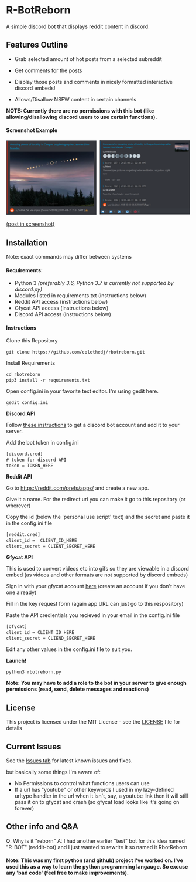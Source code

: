 # R-BotReborn
A simple discord bot that displays reddit content in discord.

## Features Outline
* Grab selected amount of hot posts from a selected subreddit
* Get comments for the posts
* Display those posts and comments in nicely formatted interactive discord embeds!

* Allows/Disallow NSFW content in certain channels

**NOTE: Currently there are no permissions with this bot (like allowing/disallowing discord users to use certain functions).**
#### Screenshot Example

![Post + Comments](screenshots/example.png "Post + Comments Example")

[(post in screenshot)](https://reddit.com/r/pics/comments/6v6dqp/amazing_photo_of_totality_in_oregon_by/)

## Installation

Note: exact commands may differ between systems

#### Requirements:
* Python 3 *(preferably 3.6, Python 3.7 is currently not supported by discord.py)*
* Modules listed in requirements.txt (instructions below)
* Reddit API access (instructions below)
* Gfycat API access (instructions below)
* Discord API access (instructions below)

#### Instructions

Clone this Repository
```
git clone https://github.com/colethedj/rbotreborn.git
```
Install Requirements
```
cd rbotreborn
pip3 install -r requirements.txt
```

Open config.ini in your favorite text editor. I'm using gedit here.

```
gedit config.ini
```

**Discord API**

Follow [these instructions](https://github.com/reactiflux/discord-irc/wiki/Creating-a-discord-bot-&-getting-a-token) to get a discord bot account and add it to your server. 


Add the bot token in config.ini

```
[discord.cred]
# token for discord API
token = TOKEN_HERE
```

**Reddit API**

Go to https://reddit.com/prefs/apps/ and create a new app.

Give it a name. For the redirect uri you can make it go to this repository (or wherever)

Copy the id (below the 'personal use script' text) and the secret and paste it in the config.ini file

```
[reddit.cred]
client_id =  CLIENT_ID_HERE
client_secret = CLIENT_SECRET_HERE
```

**Gfycat API**

This is used to convert videos etc into gifs so they are viewable in a discord embed (as videos and other formats are not supported by discord embeds)

Sign in with your gfycat account [here](https://developers.gfycat.com/signup/) (create an account if you don't have one already)

Fill in the key request form (again app URL can just go to this respository)

Paste the API credientials you recieved in your email in the config.ini file

```
[gfycat]
client_id = CLIENT_ID_HERE
client_secret = CLIEND_SECRET_HERE
```

Edit any other values in the config.ini file to suit you.


**Launch!**

```
python3 rbotreborn.py
```

**Note: You may have to add a role to the bot in your server to give enough permissions (read, send, delete messages and reactions)**


## License

This project is licensed under the MIT License - see the [LICENSE](https://github.com/colethedj/rbotreborn/blob/master/LICENSE) file for details

## Current Issues

See the [Issues tab](https://github.com/colethedj/rbotreborn/issues) for latest known issues and fixes.

but basically some things I'm aware of:

* No Permissions to control what functions users can use
* If a url has "youtube" or other keywords I used in my lazy-defined urltype handler in the url when it isn't, say, a youtube link then it will still pass it on to gfycat and crash (so gfycat load looks like it's going on forever)

## Other info and Q&A

Q: Why is it "reborn"
A: I had another earlier "test" bot for this idea named "R-BOT" (reddit-bot) and I just wanted to rewrite it so named it RbotReborn


#### Note: This was my first python (and github) project I've worked on. I've used this as a way to learn the python programming langauge. So excuse any 'bad code' (feel free to make improvements). 
